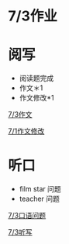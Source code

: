 # 7/3作业

# 阅写

- 阅读题完成
- 作文＊1
- 作文修改*1

[7/3作文](7%203%E4%BD%9C%E4%B8%9A%203f941c968bc54b7ab7ec24580479a682/7%203%E4%BD%9C%E6%96%87%203c15662f6338471695ee2d46da105496.md)

[7/1作文修改](7%203%E4%BD%9C%E4%B8%9A%203f941c968bc54b7ab7ec24580479a682/7%201%E4%BD%9C%E6%96%87%E4%BF%AE%E6%94%B9%20fe130e169f04402184663e08dbc62989.md)

# 听口

- film star 问题
- teacher 问题

[7/3口语问题](7%203%E4%BD%9C%E4%B8%9A%203f941c968bc54b7ab7ec24580479a682/7%203%E5%8F%A3%E8%AF%AD%E9%97%AE%E9%A2%98%207cb582ed858245a9a252300aee68240d.md)

[7/3听写](7%203%E4%BD%9C%E4%B8%9A%203f941c968bc54b7ab7ec24580479a682/7%203%E5%90%AC%E5%86%99%20c154bfa6ab254e38ba874473c4269233.md)